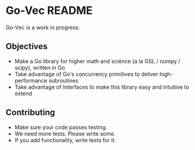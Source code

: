 Go-Vec README
====================

Go-Vec is a work in progress.

Objectives
------------

* Make a Go library for higher math and science (a la GSL / numpy / scipy), written in Go
* Take advantage of Go's concurrency primitives to deliver high-performance subroutines
* Take advantage of Interfaces to make this library easy and intuitive to extend

Contributing
-------------

* Make sure your code passes testing.
* We need more tests. Please write some.
* If you add functionality, write tests for it.